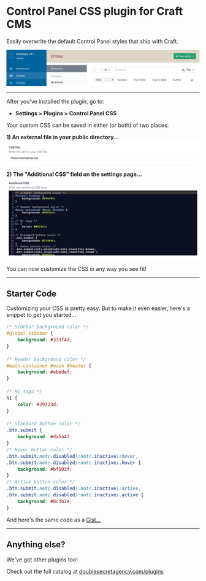 Control Panel CSS plugin for Craft CMS
======================================

Easily overwrite the default Control Panel styles that ship with Craft.

![](src/resources/img/example-cp.png)

***

After you've installed the plugin, go to:

- **Settings > Plugins > Control Panel CSS**

Your custom CSS can be saved in either (or both) of two places:

**1) An external file in your public directory...**
![](src/resources/img/example-cssFile.png)

**2) The "Additional CSS" field on the settings page...**
![](src/resources/img/example-additionalCss.png)

You can now customize the CSS in any way you see fit!

***

## Starter Code

Customizing your CSS is pretty easy. But to make it even easier, here's a snippet to get you started...

```css
/* Sidebar background color */
#global-sidebar {
    background: #333f4d;
}

/* Header background color */
#main-container #main #header {
    background: #ebedef;
}

/* H1 tags */
h1 {
    color: #29323d;
}

/* Standard button color */
.btn.submit {
    background: #da5a47;
}
/* Hover button color */
.btn.submit:not(.disabled):not(.inactive):hover,
.btn.submit:not(.disabled):not(.inactive).hover {
    background: #bf503f;
}
/* Active button color */
.btn.submit:not(.disabled):not(.inactive):active,
.btn.submit:not(.disabled):not(.inactive).active {
    background: #8c3b2e;
}
```

And here's the same code as a [Gist...](https://gist.github.com/lindseydiloreto/37332424e0edaef54cabc50c324b0fab)

***

## Anything else?

We've got other plugins too!

Check out the full catalog at [doublesecretagency.com/plugins](https://www.doublesecretagency.com/plugins)
